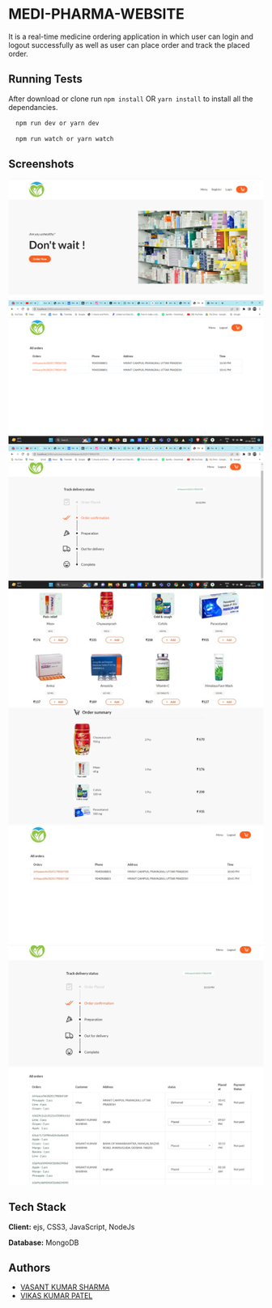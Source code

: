 
# MEDI-PHARMA-WEBSITE
It is a real-time medicine ordering application in which user can login and logout successfully as well as user can place order and track the placed order.

## Running Tests
After download or clone run `npm install` OR `yarn install` to install all the dependancies.

```bash
  npm run dev or yarn dev
```
```bash
  npm run watch or yarn watch
```


## Screenshots


![App Screenshot](https://github.com/sharmavasant/MEDI-PHARMA-WEBSITE/blob/vikas/public/img/home.jpeg)
![App Screenshot](https://github.com/sharmavasant/MEDI-PHARMA-WEBSITE/blob/vikas/public/img/img1.png)
![App Screenshot](https://github.com/sharmavasant/MEDI-PHARMA-WEBSITE/blob/vikas/public/img/img2.png)
![App Screenshot](https://github.com/sharmavasant/MEDI-PHARMA-WEBSITE/blob/vikas/public/img/menu.jpeg)
![App Screenshot](https://github.com/sharmavasant/MEDI-PHARMA-WEBSITE/blob/vikas/public/img/order.jpeg)
![App Screenshot](https://github.com/sharmavasant/MEDI-PHARMA-WEBSITE/blob/vikas/public/img/orders.jpeg)
![App Screenshot](https://github.com/sharmavasant/MEDI-PHARMA-WEBSITE/blob/vikas/public/img/status.jpeg)
![App Screenshot](https://github.com/sharmavasant/MEDI-PHARMA-WEBSITE/blob/vikas/public/img/update.jpeg)


## Tech Stack

**Client:** ejs, CSS3, JavaScript, NodeJs



**Database:** MongoDB


## Authors

- [VASANT KUMAR SHARMA](https://github.com/sharmavasant)
- [VIKAS KUMAR PATEL](https://github.com/v1ikaskumarpatel)